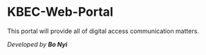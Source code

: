 # KBEC-Web-Portal
This portal will provide all of digital access communication matters.

*Developed by __Bo Nyi__*
